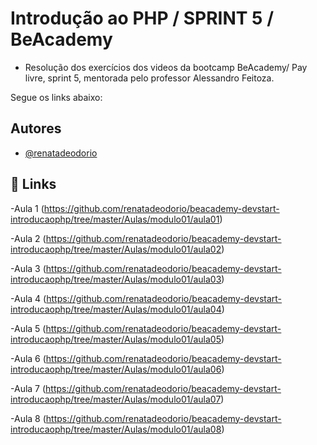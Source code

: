 # Introdução ao PHP / SPRINT 5 / BeAcademy

- Resolução dos exercícios dos videos da bootcamp BeAcademy/ Pay livre, sprint 5, mentorada pelo professor Alessandro Feitoza.

Segue os links abaixo:



## Autores

- [@renatadeodorio](https://www.github.com/renatadeodorio)


## 🔗 Links
-Aula 1 (https://github.com/renatadeodorio/beacademy-devstart-introducaophp/tree/master/Aulas/modulo01/aula01)

-Aula 2 (https://github.com/renatadeodorio/beacademy-devstart-introducaophp/tree/master/Aulas/modulo01/aula02)

-Aula 3 (https://github.com/renatadeodorio/beacademy-devstart-introducaophp/tree/master/Aulas/modulo01/aula03)

-Aula 4 (https://github.com/renatadeodorio/beacademy-devstart-introducaophp/tree/master/Aulas/modulo01/aula04)

-Aula 5 (https://github.com/renatadeodorio/beacademy-devstart-introducaophp/tree/master/Aulas/modulo01/aula05)

-Aula 6 (https://github.com/renatadeodorio/beacademy-devstart-introducaophp/tree/master/Aulas/modulo01/aula06)

-Aula 7 (https://github.com/renatadeodorio/beacademy-devstart-introducaophp/tree/master/Aulas/modulo01/aula07)

-Aula 8 (https://github.com/renatadeodorio/beacademy-devstart-introducaophp/tree/master/Aulas/modulo01/aula08)
